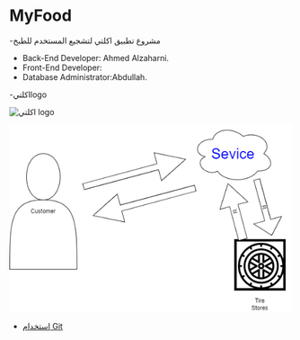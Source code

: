 # MyFood
-مشروع تطبيق اكلتي لتشجيع المستخدم للطبخ

- Back-End Developer: Ahmed Alzaharni.
- Front-End Developer:
- Database Administrator:Abdullah.


-اكلتيlogo

![اكلتي logo](https://user-images.githubusercontent.com/26899187/152952003-15cd4bc9-6c76-4876-b75d-c6ae8b104a13.png)


![MyTestDiagram](https://github.com/ctiProgramming1/MyTest/blob/main/MyTestDiagram.png "MyTest Diagram")

* [استخدام Git](https://github.com/ctiProgramming1/tools/wiki/Git)
